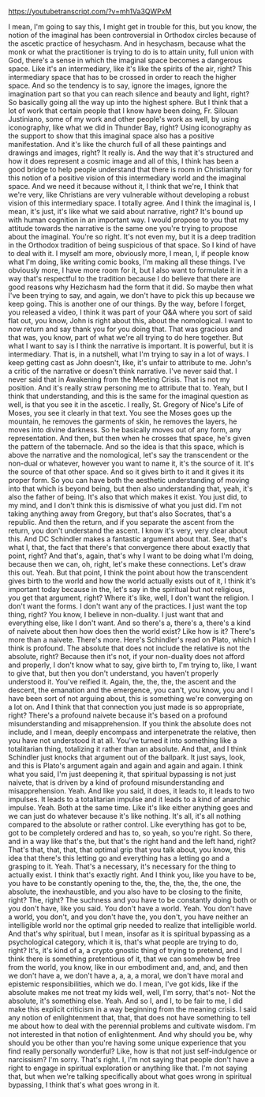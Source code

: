 https://youtubetranscript.com/?v=mh1Va3QWPxM

 I mean, I'm going to say this, I might get in trouble for this, but you know, the notion of the imaginal has been controversial in Orthodox circles because of the ascetic practice of hesychasm. And in hesychasm, because what the monk or what the practitioner is trying to do is to attain unity, full union with God, there's a sense in which the imaginal space becomes a dangerous space. Like it's an intermediary, like it's like the spirits of the air, right? This intermediary space that has to be crossed in order to reach the higher space. And so the tendency is to say, ignore the images, ignore the imagination part so that you can reach silence and beauty and light, right? So basically going all the way up into the highest sphere. But I think that a lot of work that certain people that I know have been doing, Fr. Silouan Justiniano, some of my work and other people's work as well, by using iconography, like what we did in Thunder Bay, right? Using iconography as the support to show that this imaginal space also has a positive manifestation. And it's like the church full of all these paintings and drawings and images, right? It really is. And the way that it's structured and how it does represent a cosmic image and all of this, I think has been a good bridge to help people understand that there is room in Christianity for this notion of a positive vision of this intermediary world and the imaginal space. And we need it because without it, I think that we're, I think that we're very, like Christians are very vulnerable without developing a robust vision of this intermediary space. I totally agree. And I think the imaginal is, I mean, it's just, it's like what we said about narrative, right? It's bound up with human cognition in an important way. I would propose to you that my attitude towards the narrative is the same one you're trying to propose about the imaginal. You're so right. It's not even my, but it is a deep tradition in the Orthodox tradition of being suspicious of that space. So I kind of have to deal with it. I myself am more, obviously more, I mean, I, if people know what I'm doing, like writing comic books, I'm making all these things. I've obviously more, I have more room for it, but I also want to formulate it in a way that's respectful to the tradition because I do believe that there are good reasons why Hezichasm had the form that it did. So maybe then what I've been trying to say, and again, we don't have to pick this up because we keep going. This is another one of our things. By the way, before I forget, you released a video, I think it was part of your Q&A where you sort of said flat out, you know, John is right about this, about the nomological. I want to now return and say thank you for you doing that. That was gracious and that was, you know, part of what we're all trying to do here together. But what I want to say is I think the narrative is important. It is powerful, but it is intermediary. That is, in a nutshell, what I'm trying to say in a lot of ways. I keep getting cast as John doesn't, like, it's unfair to attribute to me. John's a critic of the narrative or doesn't think narrative. I've never said that. I never said that in Awakening from the Meeting Crisis. That is not my position. And it's really straw personing me to attribute that to. Yeah, but I think that understanding, and this is the same for the imaginal question as well, is that you see it in the ascetic. I really, St. Gregory of Nice's Life of Moses, you see it clearly in that text. You see the Moses goes up the mountain, he removes the garments of skin, he removes the layers, he moves into divine darkness. So he basically moves out of any form, any representation. And then, but then when he crosses that space, he's given the pattern of the tabernacle. And so the idea is that this space, which is above the narrative and the nomological, let's say the transcendent or the non-dual or whatever, however you want to name it, it's the source of it. It's the source of that other space. And so it gives birth to it and it gives it its proper form. So you can have both the aesthetic understanding of moving into that which is beyond being, but then also understanding that, yeah, it's also the father of being. It's also that which makes it exist. You just did, to my mind, and I don't think this is dismissive of what you just did. I'm not taking anything away from Gregory, but that's also Socrates, that's a republic. And then the return, and if you separate the ascent from the return, you don't understand the ascent. I know it's very, very clear about this. And DC Schindler makes a fantastic argument about that. See, that's what I, that, the fact that there's that convergence there about exactly that point, right? And that's, again, that's why I want to be doing what I'm doing, because then we can, oh, right, let's make these connections. Let's draw this out. Yeah. But that point, I think the point about how the transcendent gives birth to the world and how the world actually exists out of it, I think it's important today because in the, let's say in the spiritual but not religious, you get that argument, right? Where it's like, well, I don't want the religion. I don't want the forms. I don't want any of the practices. I just want the top thing, right? You know, I believe in non-duality. I just want that and everything else, like I don't want. And so there's a, there's a, there's a kind of naivete about then how does then the world exist? Like how is it? There's more than a naivete. There's more. Here's Schindler's read on Plato, which I think is profound. The absolute that does not include the relative is not the absolute, right? Because then it's not, if your non-duality does not afford and properly, I don't know what to say, give birth to, I'm trying to, like, I want to give that, but then you don't understand, you haven't properly understood it. You've reified it. Again, the, the, the, the ascent and the descent, the emanation and the emergence, you can't, you know, you and I have been sort of not arguing about, this is something we're converging on a lot on. And I think that that connection you just made is so appropriate, right? There's a profound naivete because it's based on a profound misunderstanding and misapprehension. If you think the absolute does not include, and I mean, deeply encompass and interpenetrate the relative, then you have not understood it at all. You've turned it into something like a totalitarian thing, totalizing it rather than an absolute. And that, and I think Schindler just knocks that argument out of the ballpark. It just says, look, and this is Plato's argument again and again and again and again. I think what you said, I'm just deepening it, that spiritual bypassing is not just naivete, that is driven by a kind of profound misunderstanding and misapprehension. Yeah. And like you said, it does, it leads to, it leads to two impulses. It leads to a totalitarian impulse and it leads to a kind of anarchic impulse. Yeah. Both at the same time. Like it's like either anything goes and we can just do whatever because it's like nothing. It's all, it's all nothing compared to the absolute or rather control. Like everything has got to be, got to be completely ordered and has to, so yeah, so you're right. So there, and in a way like that's the, but that's the right hand and the left hand, right? That's that, that, that, that optimal grip that you talk about, you know, this idea that there's this letting go and everything has a letting go and a grasping to it. Yeah. That's a necessary, it's necessary for the thing to actually exist. I think that's exactly right. And I think you, like you have to be, you have to be constantly opening to the, the, the, the, the, the one, the absolute, the inexhaustible, and you also have to be closing to the finite, right? The, right? The suchness and you have to be constantly doing both or you don't have, like you said. You don't have a world. Yeah. You don't have a world, you don't, and you don't have the, you don't, you have neither an intelligible world nor the optimal grip needed to realize that intelligible world. And that's why spiritual, but I mean, insofar as it is spiritual bypassing as a psychological category, which it is, that's what people are trying to do, right? It's, it's kind of a, a crypto gnostic thing of trying to pretend, and I think there is something pretentious of it, that we can somehow be free from the world, you know, like in our embodiment and, and, and, and then we don't have a, we don't have a, a, a, a moral, we don't have moral and epistemic responsibilities, which we do. I mean, I've got kids, like if the absolute makes me not treat my kids well, well, I'm sorry, that's not- Not the absolute, it's something else. Yeah. And so I, and I, to be fair to me, I did make this explicit criticism in a way beginning from the meaning crisis. I said any notion of enlightenment that, that, that does not have something to tell me about how to deal with the perennial problems and cultivate wisdom. I'm not interested in that notion of enlightenment. And why should you be, why should you be other than you're having some unique experience that you find really personally wonderful? Like, how is that not just self-indulgence or narcissism? I'm sorry. That's right. I, I'm not saying that people don't have a right to engage in spiritual exploration or anything like that. I'm not saying that, but when we're talking specifically about what goes wrong in spiritual bypassing, I think that's what goes wrong in it.